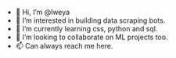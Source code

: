 - 👋 Hi, I’m @lweya
- 👀 I’m interested in building data scraping bots.
- 🌱 I’m currently learning css, python and sql.
- 💞️ I’m looking to collaborate on ML projects too.
- 📫 Can always reach me here.

<!---
lweya/lweya is a ✨ special ✨ repository because its `README.md` (this file) appears on your GitHub profile.
You can click the Preview link to take a look at your changes.
--->
